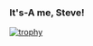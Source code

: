 ### It's-A me, Steve!

[![trophy](https://github-profile-trophy.vercel.app/?username=ryo-ma)](https://github.com/ryo-ma/github-profile-trophy)
<!--
**praetorianer777/praetorianer777** is a ✨ _special_ ✨ repository because its `README.md` (this file) appears on your GitHub profile.

Here are some ideas to get you started:

- 🔭 I’m currently working on ...
- 🌱 I’m currently learning ...
- 👯 I’m looking to collaborate on ...
- 🤔 I’m looking for help with ...
- 💬 Ask me about ...
- 📫 How to reach me: ...
- 😄 Pronouns: ...
- ⚡ Fun fact: ...
-->
